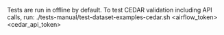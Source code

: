 Tests are run in offline by default. To test CEDAR validation including API calls, run:
./tests-manual/test-dataset-examples-cedar.sh <airflow_token> <cedar_api_token>

